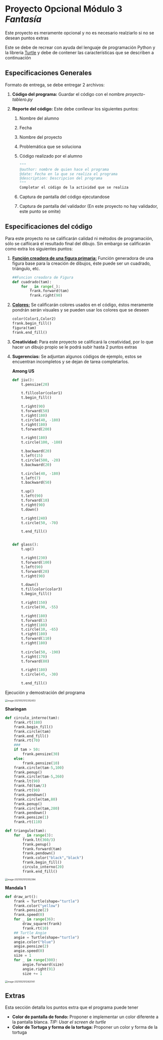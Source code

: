 # Proyecto Opcional Módulo 3 *Fantasía*

Este proyecto es meramente opcional y no es necesario realziarlo si no se desean puntos extras

Este se debe de recrear con ayuda del lenguaje de programación Python y la librería [Turtle](https://docs.python.org/3/library/turtle.html#turtle.write) y  debe de contener las características que se describen a continuación

## Especificaciones Generales

Formato de entrega, se debe entregar 2 archivos:

1. **Código del programa:** Guardar el código con el nombre *proyecto-tablero.py*

2. **Reporte del código:** Este debe conllevar los siguientes puntos:

   1. Nombre del alumno

   2. Fecha

   3. Nombre del proyecto

   4. Problemática que se soluciona

   5. Código realizado por el alumno

      ```python
      """
      @author: nombre de quien hace el programa
      @date: Fecha en la que se realiza el programa
      @description: Descripcion del programa
      """
      Completar el código de la actividad que se realiza
      ```

   6. Captura de pantalla del código ejecutandose

   7. Captura de pantalla del validador (En este proyecto no hay validador, este punto se omite)

## Especificaciones del código 

Para este proyecto no se calificarán calidad ni métodos de programación, sólo se calfiicará el resultado final del dibujo. Sin embargo se calificarán como extra los siguientes puntos:

1. **<u>Función creadora de una figura primaria:</u>** Función generadora de una figura base para la creación de dibujos, éste puede ser un cuadrado, triángulo, etc.

   ```python
   ##Funcion creadora de Figura
   def cuadrado(tam):
       for _ in range(_):
           frank.forward(tam)
           frank.right(90)   
   ```

2. **<u>Colores:</u>** Se calificarán colores usados en el código, éstos meramente pondrán serán visuales y se pueden usar los colores que se deseen

   ```python
   color(Color1,Color2)
   frank.begin_fill()
   figura(tam)
   frank.end_fill()
   ```

3. **Creatividad:** Para este proyecto se calificará la creatividad, por lo que hacer un dibujo propio se le podrá subir hasta 2 puntos extras

4. **Sugerencias:** Se adjuntan algunos códigos de ejemplo, estos se encuentran incompletos y se dejan de tarea completarlos.

   **Among US**
   
   ```python
   def jiu():
       t.pensize(20)
   
       t.fillcolor(color1)
       t.begin_fill()
   
       t.right(90)
       t.forward(50)
       t.right(180)
       t.circle(40, -180)
       t.right(180)
       t.forward(200)
   
       t.right(180)
       t.circle(100, -180)
   
       t.backward(20)
       t.left(15)
       t.circle(500, -20)
       t.backward(20)
   
       t.circle(40, -180)
       t.left(7)
       t.backward(50)
   
       t.up()
       t.left(90)
       t.forward(10)
       t.right(90)
       t.down()
   
       t.right(240)
       t.circle(50, -70)
   
       t.end_fill()
   
   
   def glass():
       t.up()
   
       t.right(230)
       t.forward(100)
       t.left(90)
       t.forward(20)
       t.right(90)
   
       t.down()
       t.fillcolor(color3)
       t.begin_fill()
   
       t.right(150)
       t.circle(90, -55)
   
       t.right(180)
       t.forward(1)
       t.right(180)
       t.circle(10, -65)
       t.right(180)
       t.forward(110)
       t.right(180)
       
       t.circle(50, -190)
       t.right(170)
       t.forward(80)
   
       t.right(180)
       t.circle(45, -30)
   
       t.end_fill()
   ```

Ejecución y demostración del programa

<img src="../../../../../../Library/Application Support/typora-user-images/image-20210521012352453.png" alt="image-20210521012352453" style="zoom:50%;" />

**Sharingan**

```python
def circulo_interno(tam):
    frank.rt(180) 
    frank.begin_fill()
    frank.circle(tam)
    frank.end_fill()    
    frank.rt(70)
    ###
    if tam > 50:
        frank.pensize(30)
    else:
        frank.pensize(10)
    frank.circle(tam-5,100)
    frank.penup()
    frank.circle(tam-5,260)
    frank.lt(90)
    frank.fd(tam/3)
    frank.rt(90)
    frank.pendown()
    frank.circle(tam,80)
    frank.penup()
    frank.circle(tam,280)
    frank.pendown()
    frank.pensize(1)
    frank.rt(110)

def triangulo(tam):
    for _ in range(3):
        frank.lt(360/3)
        frank.penup()
        frank.forward(tam)
        frank.pendown()
        frank.color("black","black")
        frank.begin_fill()
        circulo_interno(20)
        frank.end_fill()
```

<img src="../../../../../../Library/Application Support/typora-user-images/image-20210521012552394.png" alt="image-20210521012552394" style="zoom:50%;" />

**Mandala 1**

```python
def draw_art():
    frank = Turtle(shape="turtle")
    frank.color("yellow")
    frank.pensize(2)
    frank.speed(0)
    for _ in range(36):
        draw_square(frank)
        frank.rt(10)
    ## Turtle Angie
    angie = Turtle(shape="turtle")
    angie.color("blue")
    angie.pensize(2)
    angie.speed(0)
    size = 1
    for _ in range(300):
        angie.forward(size)
        angie.right(91)
        size += 1
```

<img src="../../../../../../Library/Application Support/typora-user-images/image-20210521012820141.png" alt="image-20210521012820141" style="zoom:50%;" />

## Extras

Esta sección detalla los puntos extra que el programa puede tener

- **Color de pantalla de fondo:** Proponer e implementar un color diferente a la pantalla blanca. *TIP: Usar el screen de turtle*
- **Color de Tortuga y forma de la tortuga:** Proponer un color y forma de la tortuga 
